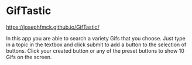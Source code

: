 # GifTastic

https://josephfmck.github.io/GifTastic/

In this app you are able to search a variety Gifs that you choose.
Just type in a topic in the textbox and click submit to add a button to the selection of buttons.
Click your created button or any of the preset buttons to show 10 Gifs on the screen.

